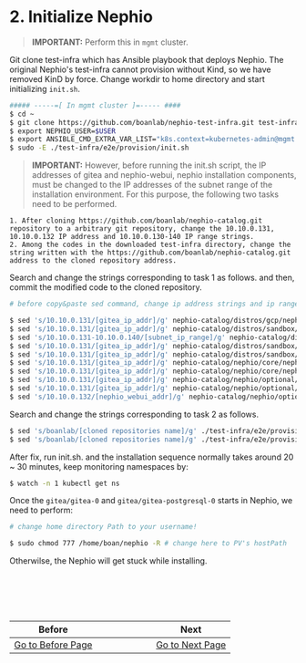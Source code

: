 # 2. Initialize Nephio
> **IMPORTANT:** Perform this in `mgmt` cluster.

Git clone test-infra which has Ansible playbook that deploys Nephio. The original Nephio's test-infra cannot provision without Kind, so we have removed KinD by force. Change workdir to home directory and start initializing `init.sh`.
```bash
##### -----=[ In mgmt cluster ]=----- ####
$ cd ~
$ git clone https://github.com/boanlab/nephio-test-infra.git test-infra
$ export NEPHIO_USER=$USER
$ export ANSIBLE_CMD_EXTRA_VAR_LIST="k8s.context=kubernetes-admin@mgmt kind.enabled=false host_min_vcpu=4 host_min_cpu_ram=8"
$ sudo -E ./test-infra/e2e/provision/init.sh
```

> **IMPORTANT:** However, before running the init.sh script, the IP addresses of gitea and nephio-webui, nephio installation components, must be changed to the IP addresses of the subnet range of the installation environment. For this purpose, the following two tasks need to be performed.
```
1. After cloning https://github.com/boanlab/nephio-catalog.git repository to a arbitrary git repository, change the 10.10.0.131, 10.10.0.132 IP address and 10.10.0.130-140 IP range strings.
2. Among the codes in the downloaded test-infra directory, change the string written with the https://github.com/boanlab/nephio-catalog.git address to the cloned repository address.
```

Search and change the strings corresponding to task 1 as follows. and then, commit the modified code to the cloned repository.
```bash
# before copy&paste sed command, change ip address strings and ip range strings!

$ sed 's/10.10.0.131/[gitea_ip_addr]/g' nephio-catalog/distros/gcp/nephio-mgmt/nephio-controllers/app/deployment-token-controller.yaml
$ sed 's/10.10.0.131/[gitea_ip_addr]/g' nephio-catalog/distros/sandbox/gitea/service-gitea.yaml
$ sed 's/10.10.0.131-10.10.0.140/[subnet_ip_range]/g' nephio-catalog/distros/sandbox/metallb-sandbox-config/ipaddresspool.yaml
$ sed 's/10.10.0.131/[gitea_ip_addr]/g' nephio-catalog/distros/sandbox/repo-porch.yaml
$ sed 's/10.10.0.131/[gitea_ip_addr]/g' nephio-catalog/distros/sandbox/repository/set-values.yaml
$ sed 's/10.10.0.131/[gitea_ip_addr]/g' nephio-catalog/nephio/core/nephio-operator/app/controller/deployment-controller.yaml
$ sed 's/10.10.0.131/[gitea_ip_addr]/g' nephio-catalog/nephio/core/nephio-operator/app/controller/deployment-token-controller.yaml
$ sed 's/10.10.0.131/[gitea_ip_addr]/g' nephio-catalog/nephio/optional/rootsync/rootsync.yaml
$ sed 's/10.10.0.131/[gitea_ip_addr]/g' nephio-catalog/nephio/optional/rootsync/set-values.yaml
$ sed 's/10.10.0.132/[nephio_webui_addr]/g' nephio-catalog/nephio/optional/webui/service.yaml
```

Search and change the strings corresponding to task 2 as follows.
```bash
$ sed 's/boanlab/[cloned repositories name]/g' ./test-infra/e2e/provision/playbooks/roles/bootstrap/defaults/main.yaml
$ sed 's/boanlab/[cloned repositories name]/g' ./test-infra/e2e/provision/playbooks/roles/install/defaults/main.yaml
```

After fix, run init.sh. and the installation sequence normally takes around 20 ~ 30 minutes, keep monitoring namespaces by:
```bash
$ watch -n 1 kubectl get ns
```

Once the `gitea/gitea-0` and `gitea/gitea-postgresql-0` starts in Nephio, we need to perform:
```bash
# change home directory Path to your username!

$ sudo chmod 777 /home/boan/nephio -R # change here to PV's hostPath
```
Otherwilse, the Nephio will get stuck while installing.

<br></br>
---
|Before|  |  |  |  |  |  |Next|
|--|--|--|--|--|--|--|--|
|[ Go to Before Page](1.prerequsites) |  |  |  |  |  |  | [ Go to Next Page ](3.adding_k8s_clusters_to_nephio.md)|